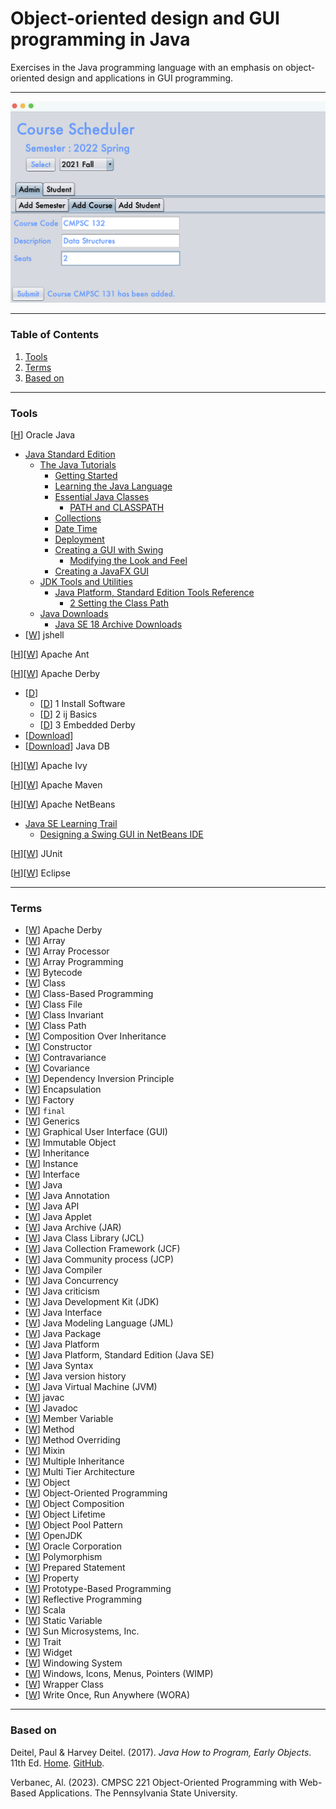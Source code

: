 # Object-oriented design and GUI programming in Java

Exercises in the Java programming language with an emphasis on object-oriented design and applications in GUI programming.

---

![](6_CourseSchedulerGUI/img/05.png)

---

### Table of Contents
1. [Tools](#tools)
2. [Terms](#terms)
3. [Based on](#based-on)

---

### Tools

[[H](https://docs.oracle.com/en/java/index.html)] Oracle Java
* [Java Standard Edition](https://docs.oracle.com/en/java/javase/index.html)
  * [The Java Tutorials](https://docs.oracle.com/javase/tutorial/)
    * [Getting Started](https://docs.oracle.com/javase/tutorial/getStarted/index.html)
    * [Learning the Java Language](https://docs.oracle.com/javase/tutorial/java/index.html)
    * [Essential Java Classes](https://docs.oracle.com/javase/tutorial/essential/index.html)
      * [PATH and CLASSPATH](https://docs.oracle.com/javase/tutorial/essential/environment/paths.html)
    * [Collections](https://docs.oracle.com/javase/tutorial/collections/index.html)
    * [Date Time](https://docs.oracle.com/javase/tutorial/datetime/index.html)
    * [Deployment](https://docs.oracle.com/javase/tutorial/deployment/index.html)
    * [Creating a GUI with Swing](https://docs.oracle.com/javase/tutorial/uiswing/index.html)
      * [Modifying the Look and Feel](https://docs.oracle.com/javase/tutorial/uiswing/lookandfeel/index.html)
    * [Creating a JavaFX GUI](https://docs.oracle.com/javase/8/javase-clienttechnologies.htm)
  * [JDK Tools and Utilities](https://docs.oracle.com/javase/8/docs/technotes/tools/)
    * [Java Platform, Standard Edition Tools Reference](https://docs.oracle.com/javase/8/docs/technotes/tools/windows/)
      * [2 Setting the Class Path](https://docs.oracle.com/javase/8/docs/technotes/tools/windows/classpath.html)
  * [Java Downloads](https://www.oracle.com/java/technologies/downloads/)
    * [Java SE 18 Archive Downloads](https://www.oracle.com/java/technologies/javase/jdk18-archive-downloads.html)
* [[W](https://en.wikipedia.org/wiki/JShell)] jshell

[[H](https://ant.apache.org/)][[W](https://en.wikipedia.org/wiki/Apache_Ant)] Apache Ant

[[H](https://db.apache.org/derby/)][[W](https://en.wikipedia.org/wiki/Apache_Derby)] Apache Derby
* [[D](https://db.apache.org/derby/quick_start.html)]
  * [[D](https://db.apache.org/derby/papers/DerbyTut/install_software.html)] 1 Install Software
  * [[D](https://db.apache.org/derby/papers/DerbyTut/ij_intro.html)] 2 ij Basics
  * [[D](https://db.apache.org/derby/papers/DerbyTut/embedded_intro.html)] 3 Embedded Derby
* [[Download](https://db.apache.org/derby/derby_downloads.html)]
* [[Download](https://www.oracle.com/java/technologies/javadb-downloads.html)] Java DB

[[H](https://ant.apache.org/ivy/)][[W](https://en.wikipedia.org/wiki/Apache_Ivy)] Apache Ivy

[[H](https://maven.apache.org)][[W](https://en.wikipedia.org/wiki/Apache_Maven)] Apache Maven

[[H](https://netbeans.apache.org/)][[W](https://en.wikipedia.org/wiki/NetBeans)] Apache NetBeans
* [Java SE Learning Trail](https://netbeans.apache.org/kb/docs/java/)
  * [Designing a Swing GUI in NetBeans IDE](https://netbeans.apache.org/kb/docs/java/quickstart-gui.html)

[[H](https://junit.org)][[W](https://en.wikipedia.org/wiki/JUnit)] JUnit

[[H](https://www.eclipse.org/ide/)][[W](https://en.wikipedia.org/wiki/Eclipse_(software))] Eclipse

---

### Terms

* [[W](https://en.wikipedia.org/wiki/Apache_Derby)] Apache Derby
* [[W](https://en.wikipedia.org/wiki/Array_(data_structure))] Array
* [[W](https://en.wikipedia.org/wiki/Vector_processor)] Array Processor
* [[W](https://en.wikipedia.org/wiki/Array_programming)] Array Programming
* [[W](https://en.wikipedia.org/wiki/Java_bytecode)] Bytecode
* [[W](https://en.wikipedia.org/wiki/Class_(computer_programming))] Class
* [[W](https://en.wikipedia.org/wiki/Class-based_programming)] Class-Based Programming
* [[W](https://en.wikipedia.org/wiki/Java_class_file)] Class File
* [[W](https://en.wikipedia.org/wiki/Class_invariant)] Class Invariant
* [[W](https://en.wikipedia.org/wiki/Classpath)] Class Path
* [[W](https://en.wikipedia.org/wiki/Composition_over_inheritance)] Composition Over Inheritance
* [[W](https://en.wikipedia.org/wiki/Constructor_(object-oriented_programming))] Constructor
* [[W](https://en.wikipedia.org/wiki/Covariance_and_contravariance_(computer_science))] Contravariance
* [[W](https://en.wikipedia.org/wiki/Covariance_and_contravariance_(computer_science))] Covariance
* [[W](https://en.wikipedia.org/wiki/Dependency_inversion_principle)] Dependency Inversion Principle
* [[W](https://en.wikipedia.org/wiki/Encapsulation_(computer_programming))] Encapsulation
* [[W](https://en.wikipedia.org/wiki/Factory_(object-oriented_programming))] Factory
* [[W](https://en.wikipedia.org/wiki/Final_(Java))] `final`
* [[W](https://en.wikipedia.org/wiki/Generics_in_Java)] Generics
* [[W](https://en.wikipedia.org/wiki/Graphical_user_interface)] Graphical User Interface (GUI)
* [[W](https://en.wikipedia.org/wiki/Immutable_object)] Immutable Object
* [[W](https://en.wikipedia.org/wiki/Inheritance_(object-oriented_programming))] Inheritance
* [[W](https://en.wikipedia.org/wiki/Instance_(computer_science))] Instance
* [[W](https://en.wikipedia.org/wiki/Interface_(object-oriented_programming))] Interface
* [[W](https://en.wikipedia.org/wiki/Java_(programming_language))] Java
* [[W](https://en.wikipedia.org/wiki/Java_annotation)] Java Annotation
* [[W](https://en.wikipedia.org/wiki/List_of_Java_APIs)] Java API
* [[W](https://en.wikipedia.org/wiki/Java_applet)] Java Applet
* [[W](https://en.wikipedia.org/wiki/JAR_(file_format))] Java Archive (JAR)
* [[W](https://en.wikipedia.org/wiki/Java_Class_Library)] Java Class Library (JCL)
* [[W](https://en.wikipedia.org/wiki/Java_collections_framework)] Java Collection Framework (JCF)
* [[W](https://en.wikipedia.org/wiki/Java_Community_Process)] Java Community process (JCP)
* [[W](https://en.wikipedia.org/wiki/Java_compiler)] Java Compiler
* [[W](https://en.wikipedia.org/wiki/Java_concurrency)] Java Concurrency
* [[W](https://en.wikipedia.org/wiki/Criticism_of_Java)] Java criticism
* [[W](https://en.wikipedia.org/wiki/Java_Development_Kit)] Java Development Kit (JDK)
* [[W](https://en.wikipedia.org/wiki/Interface_(Java))] Java Interface
* [[W](https://en.wikipedia.org/wiki/Java_Modeling_Language)] Java Modeling Language (JML)
* [[W](https://en.wikipedia.org/wiki/Java_package)] Java Package
* [[W](https://en.wikipedia.org/wiki/Java_(software_platform))] Java Platform
* [[W](https://en.wikipedia.org/wiki/Java_Platform,_Standard_Edition)] Java Platform, Standard Edition (Java SE)
* [[W](https://en.wikipedia.org/wiki/Java_syntax)] Java Syntax
* [[W](https://en.wikipedia.org/wiki/Java_version_history)] Java version history
* [[W](https://en.wikipedia.org/wiki/Java_virtual_machine)] Java Virtual Machine (JVM)
* [[W](https://en.wikipedia.org/wiki/Javac)] javac
* [[W](https://en.wikipedia.org/wiki/Javadoc)] Javadoc
* [[W](https://en.wikipedia.org/wiki/Member_variable)] Member Variable
* [[W](https://en.wikipedia.org/wiki/Method_(computer_programming))] Method
* [[W](https://en.wikipedia.org/wiki/Method_overriding)] Method Overriding
* [[W](https://en.wikipedia.org/wiki/Mixin)] Mixin
* [[W](https://en.wikipedia.org/wiki/Multiple_inheritance)] Multiple Inheritance
* [[W](https://en.wikipedia.org/wiki/Multitier_architecture)] Multi Tier Architecture
* [[W](https://en.wikipedia.org/wiki/Object_(computer_science))] Object
* [[W](https://en.wikipedia.org/wiki/Object-oriented_programming)] Object-Oriented Programming
* [[W](https://en.wikipedia.org/wiki/Object_composition)] Object Composition
* [[W](https://en.wikipedia.org/wiki/Object_lifetime)] Object Lifetime
* [[W](https://en.wikipedia.org/wiki/Object_pool_pattern)] Object Pool Pattern
* [[W](https://en.wikipedia.org/wiki/OpenJDK)] OpenJDK
* [[W](https://en.wikipedia.org/wiki/Oracle_Corporation)] Oracle Corporation
* [[W](https://en.wikipedia.org/wiki/Polymorphism_(computer_science))] Polymorphism
* [[W](https://en.wikipedia.org/wiki/Prepared_statement)] Prepared Statement
* [[W](https://en.wikipedia.org/wiki/Property_(programming))] Property
* [[W](https://en.wikipedia.org/wiki/Prototype-based_programming)] Prototype-Based Programming
* [[W](https://en.wikipedia.org/wiki/Reflective_programming)] Reflective Programming
* [[W](https://en.wikipedia.org/wiki/Scala_(programming_language))] Scala
* [[W](https://en.wikipedia.org/wiki/Static_variable)] Static Variable
* [[W](https://en.wikipedia.org/wiki/Sun_Microsystems)] Sun Microsystems, Inc.
* [[W](https://en.wikipedia.org/wiki/Trait_(computer_programming))] Trait
* [[W](https://en.wikipedia.org/wiki/Graphical_widget)] Widget
* [[W](https://en.wikipedia.org/wiki/Windowing_system)] Windowing System
* [[W](https://en.wikipedia.org/wiki/WIMP_(computing))] Windows, Icons, Menus, Pointers (WIMP)
* [[W](https://en.wikipedia.org/wiki/Primitive_wrapper_class_in_Java)] Wrapper Class
* [[W](https://en.wikipedia.org/wiki/Write_once,_run_anywhere)] Write Once, Run Anywhere (WORA)

---

### Based on

Deitel, Paul & Harvey Deitel. (2017). _Java How to Program, Early Objects_. 11th Ed. [Home](https://deitel.com/java-how-to-program-11-e-early-objects-version/). [GitHub](https://github.com/pdeitel/JavaHowToProgram11e_EarlyObjects).

Verbanec, Al. (2023). CMPSC 221 Object-Oriented Programming with Web-Based Applications. The Pennsylvania State University.